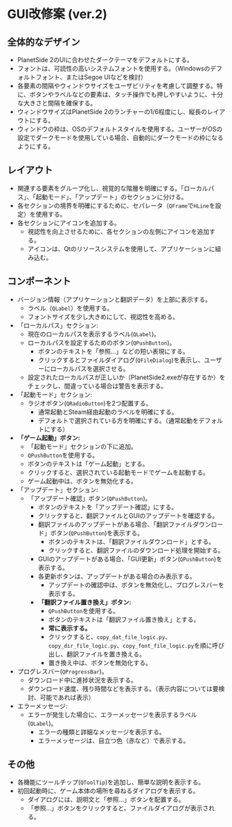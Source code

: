 # GUI改修案 (ver.2)

## 全体的なデザイン

*   PlanetSide 2のUIに合わせたダークテーマをデフォルトにする。
*   フォントは、可読性の高いシステムフォントを使用する。（Windowsのデフォルトフォント、またはSegoe UIなどを検討）
*   各要素の間隔やウィンドウサイズをユーザビリティを考慮して調整する。特に、ボタンやラベルなどの要素は、タッチ操作でも押しやすいように、十分な大きさと間隔を確保する。
*   ウィンドウサイズはPlanetSide 2のランチャーの1/6程度にし、縦長のレイアウトにする。
*   ウィンドウの枠は、OSのデフォルトスタイルを使用する。ユーザーがOSの設定でダークモードを使用している場合、自動的にダークモードの枠になるようにする。

## レイアウト

*   関連する要素をグループ化し、視覚的な階層を明確にする。「ローカルパス」、「起動モード」、「アップデート」のセクションに分ける。
*   各セクションの境界を明確にするために、セパレータ（`QFrame`で`HLine`を設定）を使用する。
*   各セクションにアイコンを追加する。
    *   視認性を向上させるために、各セクションの左側にアイコンを追加する。
    *   アイコンは、Qtのリソースシステムを使用して、アプリケーションに組み込む。

## コンポーネント

*   バージョン情報（アプリケーションと翻訳データ）を上部に表示する。
    *   ラベル（`QLabel`）を使用する。
    *   フォントサイズを少し大きめにして、視認性を高める。
*   「ローカルパス」セクション:
    *   現在のローカルパスを表示するラベル(`QLabel`)。
    *   ローカルパスを設定するためのボタン(`QPushButton`)。
        *   ボタンのテキストを「参照...」などの短い表現にする。
        *   クリックするとファイルダイアログ(`QFileDialog`)を表示し、ユーザーにローカルパスを選択させる。
    *   設定されたローカルパスが正しいか（PlanetSide2.exeが存在するか）をチェックし、間違っている場合は警告を表示する。
*   「起動モード」セクション:
    *   ラジオボタン(`QRadioButton`)を2つ配置する。
        *   通常起動とSteam経由起動のラベルを明確にする。
        *   デフォルトで選択されている方を明確にする。（通常起動をデフォルトにする）
*   **「ゲーム起動」ボタン:**
    *   「起動モード」セクションの下に追加。
    *   `QPushButton`を使用する。
    *   ボタンのテキストは「ゲーム起動」とする。
    *   クリックすると、選択されている起動モードでゲームを起動する。
    *   ゲーム起動中は、ボタンを無効化する。
*   「アップデート」セクション:
    *   「アップデート確認」ボタン(`QPushButton`)。
        *   ボタンのテキストを「アップデート確認」にする。
        *   クリックすると、翻訳ファイルとGUIのアップデートを確認する。
        *   翻訳ファイルのアップデートがある場合、「翻訳ファイルダウンロード」ボタン(`QPushButton`)を表示する。
            *   ボタンのテキストは、「翻訳ファイルダウンロード」とする。
            *   クリックすると、翻訳ファイルのダウンロード処理を開始する。
        *   GUIのアップデートがある場合、「GUI更新」ボタン(`QPushButton`)を表示する。
        *   各更新ボタンは、アップデートがある場合のみ表示する。
            *   アップデートの確認中は、ボタンを無効化し、プログレスバーを表示する。
        *   **「翻訳ファイル置き換え」ボタン:**
            *   `QPushButton`を使用する。
            *   ボタンのテキストは「翻訳ファイル置き換え」とする。
            *   **常に表示する。**
            *   クリックすると、`copy_dat_file_logic.py`、`copy_dir_file_logic.py`、`copy_font_file_logic.py`を順に呼び出し、翻訳ファイルを置き換える。
            *   置き換え中は、ボタンを無効化する。
*   プログレスバー(`QProgressBar`)。
    *   ダウンロード中に進捗状況を表示する。
    *   ダウンロード速度、残り時間などを表示する。（表示内容については要検討、可能であれば表示）
*   エラーメッセージ:
    *   エラーが発生した場合に、エラーメッセージを表示するラベル(`QLabel`)。
        *   エラーの種類と詳細なメッセージを表示する。
        *   エラーメッセージは、目立つ色（赤など）で表示する。

## その他

*   各機能にツールチップ(`QToolTip`)を追加し、簡単な説明を表示する。
*   初回起動時に、ゲーム本体の場所を尋ねるダイアログを表示する。
    *   ダイアログには、説明文と「参照...」ボタンを配置する。
    *   「参照...」ボタンをクリックすると、ファイルダイアログが表示される。
